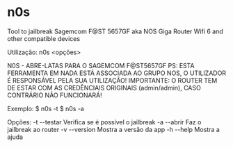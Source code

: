 # n0s
Tool to jailbreak Sagemcom F@ST 5657GF aka NOS Giga Router Wifi 6 and other compatible devices


Utilização: n0s <opções> <ip>

  N0S - ABRE-LATAS PARA O SAGEMCOM F@ST5657GF
  PS: ESTA FERRAMENTA EM NADA ESTÁ ASSOCIADA AO GRUPO NOS, O UTILIZADOR É RESPONSÁVEL PELA SUA UTILIZAÇÃO!
  IMPORTANTE: O ROUTER TEM DE ESTAR COM AS CREDÊNCIAIS ORIGINAIS (admin/admin), CASO CONTRÁRIO NÃO FUNCIONARÁ!

Exemplo:
  $ n0s -t <ip>
  $ n0s -a <ip>

Opções:
  -t   --testar          Verifica se é possível o jailbreak
  -a   --abrir           Faz o jailbreak ao router
  -v   --version         Mostra a versão da app
  -h   --help            Mostra a ajuda
  
  
